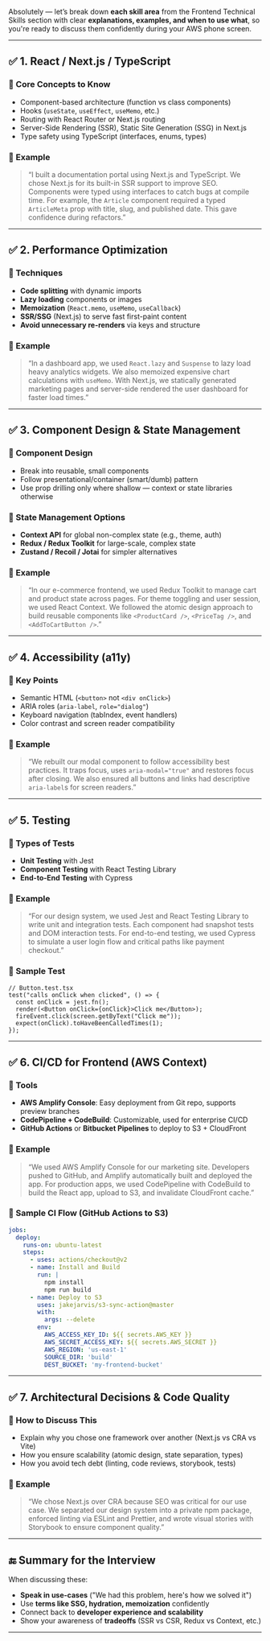 Absolutely — let’s break down **each skill area** from the Frontend Technical Skills section with clear **explanations, examples, and when to use what**, so you're ready to discuss them confidently during your AWS phone screen.

---

## ✅ 1. **React / Next.js / TypeScript**

### 🔹 Core Concepts to Know

* Component-based architecture (function vs class components)
* Hooks (`useState`, `useEffect`, `useMemo`, etc.)
* Routing with React Router or Next.js routing
* Server-Side Rendering (SSR), Static Site Generation (SSG) in Next.js
* Type safety using TypeScript (interfaces, enums, types)

### 🧠 Example

> “I built a documentation portal using Next.js and TypeScript. We chose Next.js for its built-in SSR support to improve SEO. Components were typed using interfaces to catch bugs at compile time. For example, the `Article` component required a typed `ArticleMeta` prop with title, slug, and published date. This gave confidence during refactors.”

---

## ✅ 2. **Performance Optimization**

### 🔹 Techniques

* **Code splitting** with dynamic imports
* **Lazy loading** components or images
* **Memoization** (`React.memo`, `useMemo`, `useCallback`)
* **SSR/SSG** (Next.js) to serve fast first-paint content
* **Avoid unnecessary re-renders** via keys and structure

### 🧠 Example

> “In a dashboard app, we used `React.lazy` and `Suspense` to lazy load heavy analytics widgets. We also memoized expensive chart calculations with `useMemo`. With Next.js, we statically generated marketing pages and server-side rendered the user dashboard for faster load times.”

---

## ✅ 3. **Component Design & State Management**

### 🔹 Component Design

* Break into reusable, small components
* Follow presentational/container (smart/dumb) pattern
* Use prop drilling only where shallow — context or state libraries otherwise

### 🔹 State Management Options

* **Context API** for global non-complex state (e.g., theme, auth)
* **Redux / Redux Toolkit** for large-scale, complex state
* **Zustand / Recoil / Jotai** for simpler alternatives

### 🧠 Example

> “In our e-commerce frontend, we used Redux Toolkit to manage cart and product state across pages. For theme toggling and user session, we used React Context. We followed the atomic design approach to build reusable components like `<ProductCard />`, `<PriceTag />`, and `<AddToCartButton />`.”

---

## ✅ 4. **Accessibility (a11y)**

### 🔹 Key Points

* Semantic HTML (`<button>` not `<div onClick>`)
* ARIA roles (`aria-label`, `role="dialog"`)
* Keyboard navigation (tabIndex, event handlers)
* Color contrast and screen reader compatibility

### 🧠 Example

> “We rebuilt our modal component to follow accessibility best practices. It traps focus, uses `aria-modal="true"` and restores focus after closing. We also ensured all buttons and links had descriptive `aria-label`s for screen readers.”

---

## ✅ 5. **Testing**

### 🔹 Types of Tests

* **Unit Testing** with Jest
* **Component Testing** with React Testing Library
* **End-to-End Testing** with Cypress

### 🧠 Example

> “For our design system, we used Jest and React Testing Library to write unit and integration tests. Each component had snapshot tests and DOM interaction tests. For end-to-end testing, we used Cypress to simulate a user login flow and critical paths like payment checkout.”

### 🔹 Sample Test

```tsx
// Button.test.tsx
test("calls onClick when clicked", () => {
  const onClick = jest.fn();
  render(<Button onClick={onClick}>Click me</Button>);
  fireEvent.click(screen.getByText("Click me"));
  expect(onClick).toHaveBeenCalledTimes(1);
});
```

---

## ✅ 6. **CI/CD for Frontend (AWS Context)**

### 🔹 Tools

* **AWS Amplify Console**: Easy deployment from Git repo, supports preview branches
* **CodePipeline + CodeBuild**: Customizable, used for enterprise CI/CD
* **GitHub Actions** or **Bitbucket Pipelines** to deploy to S3 + CloudFront

### 🧠 Example

> “We used AWS Amplify Console for our marketing site. Developers pushed to GitHub, and Amplify automatically built and deployed the app. For production apps, we used CodePipeline with CodeBuild to build the React app, upload to S3, and invalidate CloudFront cache.”

### 🔹 Sample CI Flow (GitHub Actions to S3)

```yaml
jobs:
  deploy:
    runs-on: ubuntu-latest
    steps:
      - uses: actions/checkout@v2
      - name: Install and Build
        run: |
          npm install
          npm run build
      - name: Deploy to S3
        uses: jakejarvis/s3-sync-action@master
        with:
          args: --delete
        env:
          AWS_ACCESS_KEY_ID: ${{ secrets.AWS_KEY }}
          AWS_SECRET_ACCESS_KEY: ${{ secrets.AWS_SECRET }}
          AWS_REGION: 'us-east-1'
          SOURCE_DIR: 'build'
          DEST_BUCKET: 'my-frontend-bucket'
```

---

## ✅ 7. **Architectural Decisions & Code Quality**

### 🔹 How to Discuss This

* Explain why you chose one framework over another (Next.js vs CRA vs Vite)
* How you ensure scalability (atomic design, state separation, types)
* How you avoid tech debt (linting, code reviews, storybook, tests)

### 🧠 Example

> “We chose Next.js over CRA because SEO was critical for our use case. We separated our design system into a private npm package, enforced linting via ESLint and Prettier, and wrote visual stories with Storybook to ensure component quality.”

---

## 🔚 Summary for the Interview

When discussing these:

* **Speak in use-cases** ("We had this problem, here's how we solved it")
* Use **terms like SSG, hydration, memoization** confidently
* Connect back to **developer experience and scalability**
* Show your awareness of **tradeoffs** (SSR vs CSR, Redux vs Context, etc.)

---
